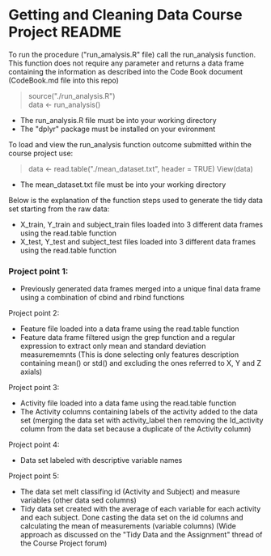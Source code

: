 Getting and Cleaning Data Course Project
README
=========================================

To run the procedure ("run_amalysis.R" file) call the run_analysis function.  
This function does not require any parameter and returns a data frame containing the information as described into the Code Book document (CodeBook.md file into this repo)
  
> source("./run_analysis.R")  
> data <- run_analysis()
- The run_analysis.R file must be into your working directory 
- The "dplyr" package must be installed on your evironment  
  
To load and view the run_analysis function outcome submitted within the course project use:
> data <- read.table("./mean_dataset.txt", header = TRUE) 
> View(data)  
- The mean_dataset.txt file must be into your working directory 
  
Below is the explanation of the function steps used to generate the tidy data set starting from the raw data:
- X_train, Y_train and subject_train files loaded into 3 different data frames using the read.table function
- X_test, Y_test and subject_test files loaded into 3 different data frames using the read.table function

### Project point 1: 
- Previously generated data frames merged into a unique final data frame using a combination of cbind and rbind functions

Project point 2:
- Feature file loaded into a data frame using the read.table function
- Feature data frame filtered usign the grep function and a regular expression to extract only mean and standard deviation measurememnts (This is done selecting only features description containing mean() or std() and excluding the ones referred to X, Y and Z axials)

Project point 3:
- Activity file loaded into a data fame using the read.table function
- The Activity columns containing labels of the activity added to the data set (merging the data set with activity_label then removing the Id_activity column from the data set because a duplicate of the Activity column)

Project point 4:
- Data set labeled with descriptive variable names

Project point 5:

- The data set melt classifing id (Activity and Subject) and measure variables (other data sed columns)
- Tidy data set created with the average of each variable for each activity and each subject. Done casting the data set on the id columns and calculating the mean of measurements (variable columns)
(Wide approach as discussed on the "Tidy Data and the Assignment" thread of the Course Project forum)
